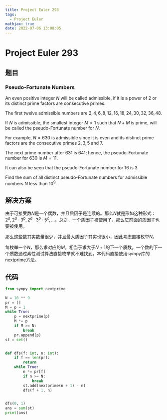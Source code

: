 ```yaml
---
title: Project Euler 293
tags:
  - Project Euler
mathjax: true
date: 2022-07-06 13:08:05
---
```


<escape><!-- more --></escape>

# Project Euler 293

## 题目

### Pseudo-Fortunate Numbers

An even positive integer $N$ will be called admissible, if it is a power of $2$ or its distinct prime factors are consecutive primes.

The first twelve admissible numbers are $2,4,6,8,12,16,18,24,30,32,36,48$.

If $N$ is admissible, the smallest integer $M > 1$ such that $N+M$ is prime, will be called the pseudo-Fortunate number for $N$.

For example, $N=630$ is admissible since it is even and its distinct prime factors are the consecutive primes $2,3,5$ and $7$.

The next prime number after $631$ is $641$; hence, the pseudo-Fortunate number for $630$ is $M=11$.

It can also be seen that the pseudo-Fortunate number for $16$ is $3$.

Find the sum of all distinct pseudo-Fortunate numbers for admissible numbers $N$ less than $10^9$.

## 解决方案

由于可接受数$N$是一个偶数，并且质因子是连续的。那么$N$就是形如这种形式：$2^a,2^a\cdot 3^b,2^a\cdot3^b\cdot5^c,\dots$。总之，一个质因子被使用了，那么它前面的质因子也要被使用。

那么这些数其实数量很少，并且最大质因子其实也很小，因此考虑直接枚举$N$。

每枚举一个$N$，那么求对应的$M$，相当于求大于$N+1$的下一个质数。一个数的下一个质数通过素性测试算法直接枚举就不难找到。本代码直接使用sympy库的nextprime方法。

## 代码

```py
from sympy import nextprime

N = 10 ** 9
pr = []
M = p = 1
while True:
    p = nextprime(p)
    M *= p
    if M >= N:
        break
    pr.append(p)
st = set()


def dfs(f: int, n: int):
    if f == len(pr):
        return
    while True:
        n *= pr[f]
        if n >= N:
            break
        st.add(nextprime(n + 1) - n)
        dfs(f + 1, n)


dfs(0, 1)
ans = sum(st)
print(ans)

```
